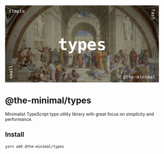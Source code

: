 ![Types image](https://github.com/the-minimal/types/blob/main/docs/the-minimal-types.jpg?raw=true)

# @the-minimal/types

Minimalist TypeScript type utility library with great focus on simplicity and performance.

## Install

```bash
yarn add @the-minimal/types
```

